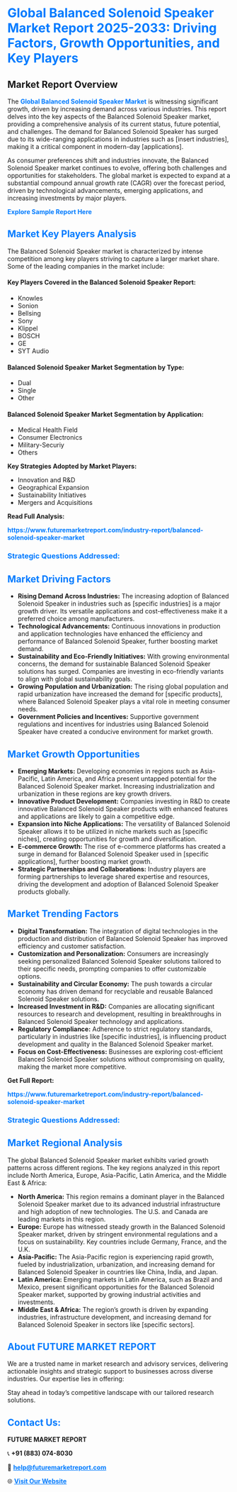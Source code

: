 <h1 style="color: #007BFF;">Global Balanced Solenoid Speaker Market Report 2025-2033: Driving Factors, Growth Opportunities, and Key Players</h1>

<section id="overview">
<h2>Market Report Overview</h2>
<p>The <a href="https://www.futuremarketreport.com/industry-report/balanced-solenoid-speaker-market" style="color: #007BFF; text-decoration: none;"><strong>Global Balanced Solenoid Speaker Market</strong></a> is witnessing significant growth, driven by increasing demand across various industries. This report delves into the key aspects of the Balanced Solenoid Speaker market, providing a comprehensive analysis of its current status, future potential, and challenges. The demand for Balanced Solenoid Speaker has surged due to its wide-ranging applications in industries such as [insert industries], making it a critical component in modern-day [applications].</p>
<p>As consumer preferences shift and industries innovate, the Balanced Solenoid Speaker market continues to evolve, offering both challenges and opportunities for stakeholders. The global market is expected to expand at a substantial compound annual growth rate (CAGR) over the forecast period, driven by technological advancements, emerging applications, and increasing investments by major players.</p>
</section>

<section id="overview">
<p><a href="https://www.futuremarketreport.com/request-sample/reportId=47135" style="color: #007BFF; text-decoration: none;"><strong>Explore Sample Report Here</strong></a></p>
</section>

<section id="key-players">
<h2 style="color: #007BFF;">Market Key Players Analysis</h2>
<p>The Balanced Solenoid Speaker market is characterized by intense competition among key players striving to capture a larger market share. Some of the leading companies in the market include:</p>
<h4>Key Players Covered in the Balanced Solenoid Speaker Report:</h4>
<ul><li>Knowles</li><li>Sonion</li><li>Bellsing</li><li>Sony</li><li>Klippel</li><li>BOSCH</li><li>GE</li><li>SYT Audio</li></ul>
<h4>Balanced Solenoid Speaker Market Segmentation by Type:</h4>
<ul><li>Dual</li><li>Single</li><li>Other</li></ul>

<h4>Balanced Solenoid Speaker Market Segmentation by Application:</h4>
<ul><li>Medical Health Field</li><li>Consumer Electronics</li><li>Military-Securiy</li><li>Others</li></ul>
<p><strong>Key Strategies Adopted by Market Players:</strong></p>
<ul>
<li>Innovation and R&D</li>
<li>Geographical Expansion</li>
<li>Sustainability Initiatives</li>
<li>Mergers and Acquisitions</li>
</ul>
</section>

<section>
<p><strong>Read Full Analysis: </strong></p><a href="https://www.futuremarketreport.com/industry-report/balanced-solenoid-speaker-market" style="color: #007BFF; text-decoration: none;"><strong>https://www.futuremarketreport.com/industry-report/balanced-solenoid-speaker-market</strong></a>
<h3 style="color: #007BFF;">Strategic Questions Addressed:</h3>
</section>

<section id="driving-factors">
<h2 style="color: #007BFF;">Market Driving Factors</h2>
<ul>
<li><strong>Rising Demand Across Industries:</strong> The increasing adoption of Balanced Solenoid Speaker in industries such as [specific industries] is a major growth driver. Its versatile applications and cost-effectiveness make it a preferred choice among manufacturers.</li>
<li><strong>Technological Advancements:</strong> Continuous innovations in production and application technologies have enhanced the efficiency and performance of Balanced Solenoid Speaker, further boosting market demand.</li>
<li><strong>Sustainability and Eco-Friendly Initiatives:</strong> With growing environmental concerns, the demand for sustainable Balanced Solenoid Speaker solutions has surged. Companies are investing in eco-friendly variants to align with global sustainability goals.</li>
<li><strong>Growing Population and Urbanization:</strong> The rising global population and rapid urbanization have increased the demand for [specific products], where Balanced Solenoid Speaker plays a vital role in meeting consumer needs.</li>
<li><strong>Government Policies and Incentives:</strong> Supportive government regulations and incentives for industries using Balanced Solenoid Speaker have created a conducive environment for market growth.</li>
</ul>
</section>

<section id="growth-opportunities">
<h2 style="color: #007BFF;">Market Growth Opportunities</h2>
<ul>
<li><strong>Emerging Markets:</strong> Developing economies in regions such as Asia-Pacific, Latin America, and Africa present untapped potential for the Balanced Solenoid Speaker market. Increasing industrialization and urbanization in these regions are key growth drivers.</li>
<li><strong>Innovative Product Development:</strong> Companies investing in R&D to create innovative Balanced Solenoid Speaker products with enhanced features and applications are likely to gain a competitive edge.</li>
<li><strong>Expansion into Niche Applications:</strong> The versatility of Balanced Solenoid Speaker allows it to be utilized in niche markets such as [specific niches], creating opportunities for growth and diversification.</li>
<li><strong>E-commerce Growth:</strong> The rise of e-commerce platforms has created a surge in demand for Balanced Solenoid Speaker used in [specific applications], further boosting market growth.</li>
<li><strong>Strategic Partnerships and Collaborations:</strong> Industry players are forming partnerships to leverage shared expertise and resources, driving the development and adoption of Balanced Solenoid Speaker products globally.</li>
</ul>
</section>

<section id="trending-factors">
<h2 style="color: #007BFF;">Market Trending Factors</h2>
<ul>
<li><strong>Digital Transformation:</strong> The integration of digital technologies in the production and distribution of Balanced Solenoid Speaker has improved efficiency and customer satisfaction.</li>
<li><strong>Customization and Personalization:</strong> Consumers are increasingly seeking personalized Balanced Solenoid Speaker solutions tailored to their specific needs, prompting companies to offer customizable options.</li>
<li><strong>Sustainability and Circular Economy:</strong> The push towards a circular economy has driven demand for recyclable and reusable Balanced Solenoid Speaker solutions.</li>
<li><strong>Increased Investment in R&D:</strong> Companies are allocating significant resources to research and development, resulting in breakthroughs in Balanced Solenoid Speaker technology and applications.</li>
<li><strong>Regulatory Compliance:</strong> Adherence to strict regulatory standards, particularly in industries like [specific industries], is influencing product development and quality in the Balanced Solenoid Speaker market.</li>
<li><strong>Focus on Cost-Effectiveness:</strong> Businesses are exploring cost-efficient Balanced Solenoid Speaker solutions without compromising on quality, making the market more competitive.</li>
</ul>
</section>

<section>
<p><strong>Get Full Report: </strong></p><a href="https://www.futuremarketreport.com/industry-report/balanced-solenoid-speaker-market" style="color: #007BFF; text-decoration: none;"><strong>https://www.futuremarketreport.com/industry-report/balanced-solenoid-speaker-market</strong></a>
<h3 style="color: #007BFF;">Strategic Questions Addressed:</h3>
</section>


<section id="regional-analysis">
<h2 style="color: #007BFF;">Market Regional Analysis</h2>
<p>The global Balanced Solenoid Speaker market exhibits varied growth patterns across different regions. The key regions analyzed in this report include North America, Europe, Asia-Pacific, Latin America, and the Middle East & Africa:</p>
<ul>
<li><strong>North America:</strong> This region remains a dominant player in the Balanced Solenoid Speaker market due to its advanced industrial infrastructure and high adoption of new technologies. The U.S. and Canada are leading markets in this region.</li>
<li><strong>Europe:</strong> Europe has witnessed steady growth in the Balanced Solenoid Speaker market, driven by stringent environmental regulations and a focus on sustainability. Key countries include Germany, France, and the U.K.</li>
<li><strong>Asia-Pacific:</strong> The Asia-Pacific region is experiencing rapid growth, fueled by industrialization, urbanization, and increasing demand for Balanced Solenoid Speaker in countries like China, India, and Japan.</li>
<li><strong>Latin America:</strong> Emerging markets in Latin America, such as Brazil and Mexico, present significant opportunities for the Balanced Solenoid Speaker market, supported by growing industrial activities and investments.</li>
<li><strong>Middle East & Africa:</strong> The region’s growth is driven by expanding industries, infrastructure development, and increasing demand for Balanced Solenoid Speaker in sectors like [specific sectors].</li>
</ul>
</section>

<footer>
<h2 style="color: #007BFF;">About FUTURE MARKET REPORT</h2>
<p>We are a trusted name in market research and advisory services, delivering actionable insights and strategic support to businesses across diverse industries. Our expertise lies in offering:</p>

<p>Stay ahead in today’s competitive landscape with our tailored research solutions.</p>

<h2 style="color: #007BFF;">Contact Us:</h2>
<p><strong>FUTURE MARKET REPORT</strong></p>
<p>📞 <strong>+91 (883) 074-8030</strong></p>
<p>📧 <strong><a href="mailto:help@futuremarketreport.com" style="color: #007BFF;">help@futuremarketreport.com</a></strong></p>
<p>🌐 <strong><a href="https://www.futuremarketreport.com/" style="color: #007BFF;">Visit Our Website</a></strong></p>
</footer>